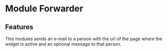 # Module Forwarder

## Features
This modules sends an e-mail to a person with the url of the page where the widget is active and an optional message to that person.
